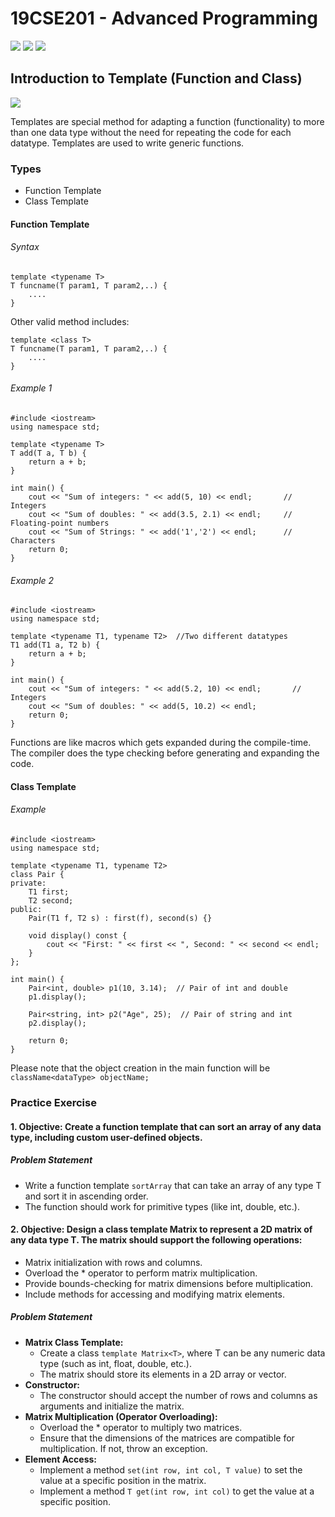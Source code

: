 # 19CSE201 - Advanced Programming 
![](https://img.shields.io/badge/Batch-23CYS-lightgreen) ![](https://img.shields.io/badge/UG-blue) ![](https://img.shields.io/badge/Subject-AP-blue)
<br/>

## Introduction to Template (Function and Class)
![](https://img.shields.io/badge/Date-17_September-blue)

Templates are special method for adapting a function (functionality) to more than one data type without the need for repeating the code for each datatype. Templates are used to write generic functions. 

### Types
- Function Template
- Class Template

#### Function Template  
###### Syntax
```
template <typename T>
T funcname(T param1, T param2,..) {
    ....
}
```
Other valid method includes:
```
template <class T>
T funcname(T param1, T param2,..) {
    ....
}
```

###### Example 1
```
#include <iostream>
using namespace std;

template <typename T>
T add(T a, T b) {
    return a + b;
}

int main() {
    cout << "Sum of integers: " << add(5, 10) << endl;       // Integers
    cout << "Sum of doubles: " << add(3.5, 2.1) << endl;     // Floating-point numbers
    cout << "Sum of Strings: " << add('1','2') << endl;      // Characters
    return 0;
}
```

###### Example 2
```
#include <iostream>
using namespace std;

template <typename T1, typename T2>  //Two different datatypes
T1 add(T1 a, T2 b) {
    return a + b;
}

int main() {
    cout << "Sum of integers: " << add(5.2, 10) << endl;       // Integers
    cout << "Sum of doubles: " << add(5, 10.2) << endl;     
    return 0;
}
```
Functions are like macros which gets expanded during the compile-time. The compiler does the type checking before generating and expanding the code.


#### Class Template

###### Example
```
#include <iostream>
using namespace std;

template <typename T1, typename T2>
class Pair {
private:
    T1 first;
    T2 second;
public:
    Pair(T1 f, T2 s) : first(f), second(s) {}
    
    void display() const {
        cout << "First: " << first << ", Second: " << second << endl;
    }
};

int main() {
    Pair<int, double> p1(10, 3.14);  // Pair of int and double
    p1.display();

    Pair<string, int> p2("Age", 25);  // Pair of string and int
    p2.display();
    
    return 0;
}
```
Please note that the object creation in the main function will be ```className<dataType> objectName;```

### Practice Exercise

#### 1. Objective: Create a function template that can sort an array of any data type, including custom user-defined objects.

##### Problem Statement
- Write a function template ```sortArray``` that can take an array of any type T and sort it in ascending order.
- The function should work for primitive types (like int, double, etc.).

#### 2. Objective: Design a class template Matrix<T> to represent a 2D matrix of any data type T. The matrix should support the following operations:

- Matrix initialization with rows and columns.
- Overload the * operator to perform matrix multiplication.
- Provide bounds-checking for matrix dimensions before multiplication.
- Include methods for accessing and modifying matrix elements.
  
##### Problem Statement
- **Matrix Class Template:**
  - Create a class ```template Matrix<T>```, where T can be any numeric data type (such as int, float, double, etc.).
  - The matrix should store its elements in a 2D array or vector.
- **Constructor:**
  - The constructor should accept the number of rows and columns as arguments and initialize the matrix.
- **Matrix Multiplication (Operator Overloading):**
  - Overload the * operator to multiply two matrices.
  - Ensure that the dimensions of the matrices are compatible for multiplication. If not, throw an exception.
- **Element Access:**
  - Implement a method ```set(int row, int col, T value)``` to set the value at a specific position in the matrix.
  - Implement a method ```T get(int row, int col)``` to get the value at a specific position.

